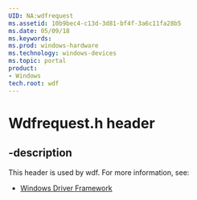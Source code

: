 ```yaml
---
UID: NA:wdfrequest
ms.assetid: 10b9bec4-c13d-3d81-bf4f-3a6c11fa28b5
ms.date: 05/09/18
ms.keywords: 
ms.prod: windows-hardware
ms.technology: windows-devices
ms.topic: portal
product:
- Windows
tech.root: wdf
---
```


# Wdfrequest.h header


## -description


This header is used by wdf. For more information, see:

- [Windows Driver Framework](../_wdf/index.md)
